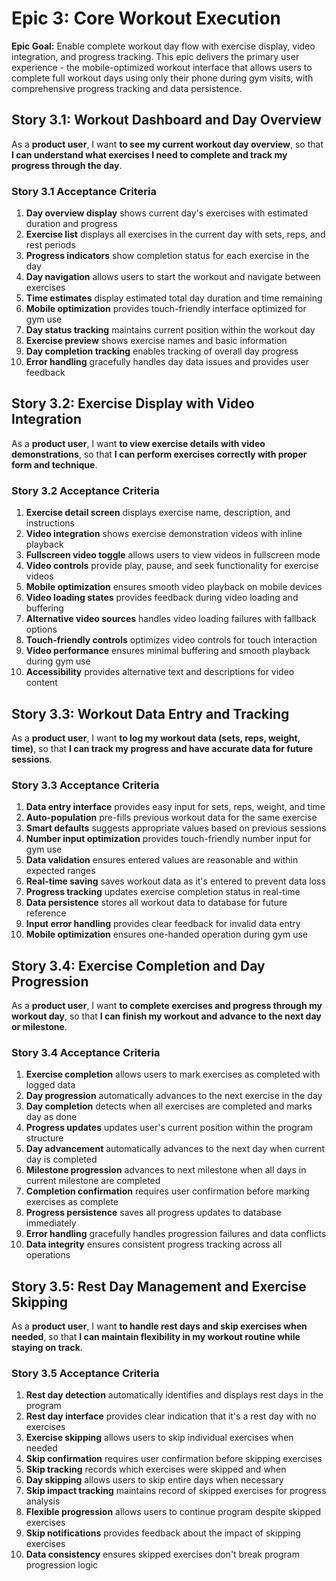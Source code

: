 # Epic 3: Core Workout Execution

**Epic Goal:** Enable complete workout day flow with exercise display, video integration, and progress tracking. This epic delivers the primary user experience - the mobile-optimized workout interface that allows users to complete full workout days using only their phone during gym visits, with comprehensive progress tracking and data persistence.

## Story 3.1: Workout Dashboard and Day Overview

As a **product user**,
I want **to see my current workout day overview**,
so that **I can understand what exercises I need to complete and track my progress through the day**.

### Story 3.1 Acceptance Criteria

1. **Day overview display** shows current day's exercises with estimated duration and progress
2. **Exercise list** displays all exercises in the current day with sets, reps, and rest periods
3. **Progress indicators** show completion status for each exercise in the day
4. **Day navigation** allows users to start the workout and navigate between exercises
5. **Time estimates** display estimated total day duration and time remaining
6. **Mobile optimization** provides touch-friendly interface optimized for gym use
7. **Day status tracking** maintains current position within the workout day
8. **Exercise preview** shows exercise names and basic information
9. **Day completion tracking** enables tracking of overall day progress
10. **Error handling** gracefully handles day data issues and provides user feedback

## Story 3.2: Exercise Display with Video Integration

As a **product user**,
I want **to view exercise details with video demonstrations**,
so that **I can perform exercises correctly with proper form and technique**.

### Story 3.2 Acceptance Criteria

1. **Exercise detail screen** displays exercise name, description, and instructions
2. **Video integration** shows exercise demonstration videos with inline playback
3. **Fullscreen video toggle** allows users to view videos in fullscreen mode
4. **Video controls** provide play, pause, and seek functionality for exercise videos
5. **Mobile optimization** ensures smooth video playback on mobile devices
6. **Video loading states** provides feedback during video loading and buffering
7. **Alternative video sources** handles video loading failures with fallback options
8. **Touch-friendly controls** optimizes video controls for touch interaction
9. **Video performance** ensures minimal buffering and smooth playback during gym use
10. **Accessibility** provides alternative text and descriptions for video content

## Story 3.3: Workout Data Entry and Tracking

As a **product user**,
I want **to log my workout data (sets, reps, weight, time)**,
so that **I can track my progress and have accurate data for future sessions**.

### Story 3.3 Acceptance Criteria

1. **Data entry interface** provides easy input for sets, reps, weight, and time
2. **Auto-population** pre-fills previous workout data for the same exercise
3. **Smart defaults** suggests appropriate values based on previous sessions
4. **Number input optimization** provides touch-friendly number input for gym use
5. **Data validation** ensures entered values are reasonable and within expected ranges
6. **Real-time saving** saves workout data as it's entered to prevent data loss
7. **Progress tracking** updates exercise completion status in real-time
8. **Data persistence** stores all workout data to database for future reference
9. **Input error handling** provides clear feedback for invalid data entry
10. **Mobile optimization** ensures one-handed operation during gym use

## Story 3.4: Exercise Completion and Day Progression

As a **product user**,
I want **to complete exercises and progress through my workout day**,
so that **I can finish my workout and advance to the next day or milestone**.

### Story 3.4 Acceptance Criteria

1. **Exercise completion** allows users to mark exercises as completed with logged data
2. **Day progression** automatically advances to the next exercise in the day
3. **Day completion** detects when all exercises are completed and marks day as done
4. **Progress updates** updates user's current position within the program structure
5. **Day advancement** automatically advances to the next day when current day is completed
6. **Milestone progression** advances to next milestone when all days in current milestone are completed
7. **Completion confirmation** requires user confirmation before marking exercises as complete
8. **Progress persistence** saves all progress updates to database immediately
9. **Error handling** gracefully handles progression failures and data conflicts
10. **Data integrity** ensures consistent progress tracking across all operations

## Story 3.5: Rest Day Management and Exercise Skipping

As a **product user**,
I want **to handle rest days and skip exercises when needed**,
so that **I can maintain flexibility in my workout routine while staying on track**.

### Story 3.5 Acceptance Criteria

1. **Rest day detection** automatically identifies and displays rest days in the program
2. **Rest day interface** provides clear indication that it's a rest day with no exercises
3. **Exercise skipping** allows users to skip individual exercises when needed
4. **Skip confirmation** requires user confirmation before skipping exercises
5. **Skip tracking** records which exercises were skipped and when
6. **Day skipping** allows users to skip entire days when necessary
7. **Skip impact tracking** maintains record of skipped exercises for progress analysis
8. **Flexible progression** allows users to continue program despite skipped exercises
9. **Skip notifications** provides feedback about the impact of skipping exercises
10. **Data consistency** ensures skipped exercises don't break program progression logic
